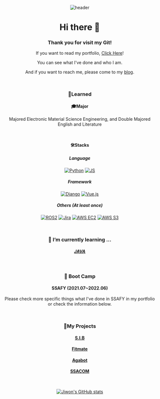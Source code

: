 <div align="center">

![header](https://capsule-render.vercel.app/api?type=waving&color=ffc5dc&height=300&section=header&text=Jiwon's%20git&fontSize=50&fontColor=79254a&animation=fadeIn)




# Hi there 👋

### Thank you for visit my Git!

If you want to read my portfolio, [Click Here](https://www.notion.so/Jiwon-s-Portfolio-ed735ae41a4944089ab4cedfc7a2c419?pvs=4)!

You can see what I've done and who I am.

And if you want to reach me, please come to my [blog](https://blog.naver.com/runtoeternity).

<br>

### 📖Learned

#### 🎓Major

Majored Electronic Material Science Engineering, and Double Majored English and Literature

<br>

#### 🛠️Stacks

##### Language

[![Python](https://img.shields.io/badge/Python-3776AB?style=flat-round&logo=python&logoColor=black)](github.com/yogjesi/S.I.B) [![JS](https://img.shields.io/badge/JavaScript-F7DF1E?style=flat-round&logo=javascript&logoColor=black)](github.com/yogjesi/S.I.B)

##### Framework

[![Django](https://img.shields.io/badge/Django-092E20?style=flat-round&logo=django&logoColor=white)](github.com/yogjesi/S.I.B) [![Vue.js](https://img.shields.io/badge/Vue.js-4FC08D?style=flat-round&logo=vue.js&logoColor=black)](github.com/yogjesi/S.I.B)

##### Others (At least once)

[![ROS2](https://img.shields.io/badge/ROS2-22314E?style=flat-round&logo=ROS&logoColor=white)]() [![Jira](https://img.shields.io/badge/Jira-0052CC?style=flat&logo=Jira&logoColor=white)]() [![AWS EC2](https://img.shields.io/badge/AWS_EC2-FF9900?style=flat-round&logo=amazonec2&logoColor=black)]() [![AWS S3](https://img.shields.io/badge/AWS_S3-569A31?style=flat-round&logo=amazons3&logoColor=black)]() 

<br>

### 🌱 I’m currently learning ...

##### [JAVA](https://github.com/yogjesi/javastudy)

<br>

### 🔭 Boot Camp

#### SSAFY (2021.07~2022.06)

Please check more specific things what I've done in SSAFY in my portfolio or check the information below.

<br>

### 📜My Projects

#### [S.I.B](https://github.com/yogjesi/SIB)

#### [Fitmate](https://github.com/yogjesi/fitmate)

#### [Agabot](https://grey-beryllium-938.notion.site/df430886ae9f475ca2ab128e4a7c9989)

#### [SSACOM](https://ninth-tax-ce2.notion.site/c000cf794ec14a3e875947da995ed7ce)

<br>
  
[![Jiwon's GitHub stats](https://github-readme-stats.vercel.app/api?username=yogjesi&show_icons=true&theme=dracula)](https://github.com/yogjesi/github-readme-stats)

</div>

<!--
**yogjesi/yogjesi** is a ✨ _special_ ✨ repository because its `README.md` (this file) appears on your GitHub profile.

Here are some ideas to get you started:
- 
- 👯 I’m looking to collaborate on ...
- 🤔 I’m looking for help with ...
- 💬 Ask me about ...
- 😄 Pronouns: ...
- -->
